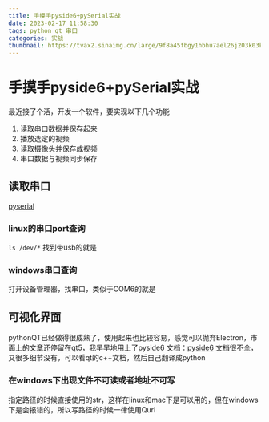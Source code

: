 ```yaml
---
title: 手摸手pyside6+pySerial实战
date: 2023-02-17 11:58:30
tags: python qt 串口
categories: 实战
thumbnail: https://tvax2.sinaimg.cn/large/9f8a45fbgy1hbhu7ael26j203k03kjrf.jpg
---
```

# 手摸手pyside6+pySerial实战
最近接了个活，开发一个软件，要实现以下几个功能
1. 读取串口数据并保存起来
2. 播放选定的视频
3. 读取摄像头并保存成视频
4. 串口数据与视频同步保存

## 读取串口
[pyserial](https://pyserial.readthedocs.io/en/latest/pyserial.html)
### linux的串口port查询
`ls /dev/*`
找到带usb的就是
### windows串口查询
打开设备管理器，找串口，类似于COM6的就是

## 可视化界面
pythonQT已经做得很成熟了，使用起来也比较容易，感觉可以抛弃Electron，市面上的文章还停留在qt5，我早早地用上了pyside6
文档：[pyside6](https://doc.qt.io/qtforpython-6/#)
文档很不全，又很多细节没有，可以看qt的c++文档，然后自己翻译成python
### 在windows下出现文件不可读或者地址不可写
指定路径的时候直接使用的str，这样在linux和mac下是可以用的，但在windows下是会报错的，所以写路径的时候一律使用Qurl